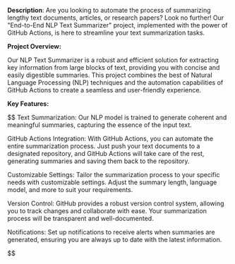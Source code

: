 **Description**:
Are you looking to automate the process of summarizing lengthy text documents, articles, or research papers? Look no further! Our "End-to-End NLP Text Summarizer" project, implemented with the power of GitHub Actions, is here to streamline your text summarization tasks.

**Project Overview:**

Our NLP Text Summarizer is a robust and efficient solution for extracting key information from large blocks of text, providing you with concise and easily digestible summaries. This project combines the best of Natural Language Processing (NLP) techniques and the automation capabilities of GitHub Actions to create a seamless and user-friendly experience.

**Key Features:**

$$
Text Summarization: Our NLP model is trained to generate coherent and meaningful summaries, capturing the essence of the input text.

GitHub Actions Integration: With GitHub Actions, you can automate the entire summarization process. Just push your text documents to a designated repository, and GitHub Actions will take care of the rest, generating summaries and saving them back to the repository.

Customizable Settings: Tailor the summarization process to your specific needs with customizable settings. Adjust the summary length, language model, and more to suit your requirements.

Version Control: GitHub provides a robust version control system, allowing you to track changes and collaborate with ease. Your summarization process will be transparent and well-documented.

Notifications: Set up notifications to receive alerts when summaries are generated, ensuring you are always up to date with the latest information.

$$